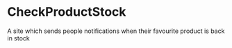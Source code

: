 # CheckProductStock
A site which sends people notifications when their favourite product is back in stock
